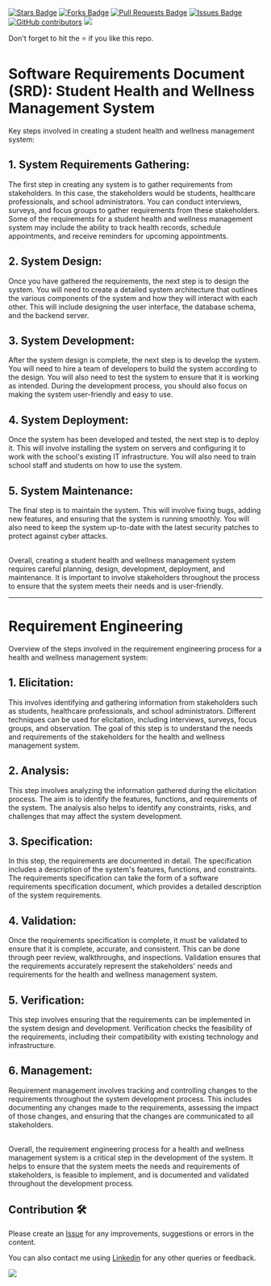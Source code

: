 <a href="https://github.com/drshahizan/software-engineering/stargazers"><img src="https://img.shields.io/github/stars/drshahizan/software-engineering" alt="Stars Badge"/></a>
<a href="https://github.com/drshahizan/software-engineering/network/members"><img src="https://img.shields.io/github/forks/drshahizan/software-engineering" alt="Forks Badge"/></a>
<a href="https://github.com/drshahizan/software-engineering/pulls"><img src="https://img.shields.io/github/issues-pr/drshahizan/software-engineering" alt="Pull Requests Badge"/></a>
<a href="https://github.com/drshahizan/software-engineering"><img src="https://img.shields.io/github/issues/drshahizan/software-engineering" alt="Issues Badge"/></a>
<a href="https://github.com/drshahizan/software-engineering/graphs/contributors"><img alt="GitHub contributors" src="https://img.shields.io/github/contributors/drshahizan/software-engineering?color=2b9348"></a>
![](https://visitor-badge.glitch.me/badge?page_id=drshahizan/software-engineering)

Don't forget to hit the :star: if you like this repo.

# Software Requirements Document (SRD): Student Health and Wellness Management System

 Key steps involved in creating a student health and wellness management system: 

## 1. System Requirements Gathering:
The first step in creating any system is to gather requirements from stakeholders. In this case, the stakeholders would be students, healthcare professionals, and school administrators. You can conduct interviews, surveys, and focus groups to gather requirements from these stakeholders. Some of the requirements for a student health and wellness management system may include the ability to track health records, schedule appointments, and receive reminders for upcoming appointments.

## 2. System Design:
Once you have gathered the requirements, the next step is to design the system. You will need to create a detailed system architecture that outlines the various components of the system and how they will interact with each other. This will include designing the user interface, the database schema, and the backend server.

## 3. System Development:
After the system design is complete, the next step is to develop the system. You will need to hire a team of developers to build the system according to the design. You will also need to test the system to ensure that it is working as intended. During the development process, you should also focus on making the system user-friendly and easy to use.

## 4. System Deployment:
Once the system has been developed and tested, the next step is to deploy it. This will involve installing the system on servers and configuring it to work with the school's existing IT infrastructure. You will also need to train school staff and students on how to use the system.

## 5. System Maintenance:
The final step is to maintain the system. This will involve fixing bugs, adding new features, and ensuring that the system is running smoothly. You will also need to keep the system up-to-date with the latest security patches to protect against cyber attacks.

<br/>
Overall, creating a student health and wellness management system requires careful planning, design, development, deployment, and maintenance. It is important to involve stakeholders throughout the process to ensure that the system meets their needs and is user-friendly.


---
# Requirement Engineering

Overview of the steps involved in the requirement engineering process for a health and wellness management system:

## 1. Elicitation:
This involves identifying and gathering information from stakeholders such as students, healthcare professionals, and school administrators. Different techniques can be used for elicitation, including interviews, surveys, focus groups, and observation. The goal of this step is to understand the needs and requirements of the stakeholders for the health and wellness management system.

## 2. Analysis:
This step involves analyzing the information gathered during the elicitation process. The aim is to identify the features, functions, and requirements of the system. The analysis also helps to identify any constraints, risks, and challenges that may affect the system development.

## 3. Specification:
In this step, the requirements are documented in detail. The specification includes a description of the system's features, functions, and constraints. The requirements specification can take the form of a software requirements specification document, which provides a detailed description of the system requirements.

## 4. Validation:
Once the requirements specification is complete, it must be validated to ensure that it is complete, accurate, and consistent. This can be done through peer review, walkthroughs, and inspections. Validation ensures that the requirements accurately represent the stakeholders' needs and requirements for the health and wellness management system.

## 5. Verification:
This step involves ensuring that the requirements can be implemented in the system design and development. Verification checks the feasibility of the requirements, including their compatibility with existing technology and infrastructure.

## 6. Management:
Requirement management involves tracking and controlling changes to the requirements throughout the system development process. This includes documenting any changes made to the requirements, assessing the impact of those changes, and ensuring that the changes are communicated to all stakeholders.

<br/>
Overall, the requirement engineering process for a health and wellness management system is a critical step in the development of the system. It helps to ensure that the system meets the needs and requirements of stakeholders, is feasible to implement, and is documented and validated throughout the development process.






## Contribution 🛠️
Please create an [Issue](https://github.com/drshahizan/software-engineering/issues) for any improvements, suggestions or errors in the content.

You can also contact me using [Linkedin](https://www.linkedin.com/in/drshahizan/) for any other queries or feedback.

![](https://visitor-badge.glitch.me/badge?page_id=drshahizan)

